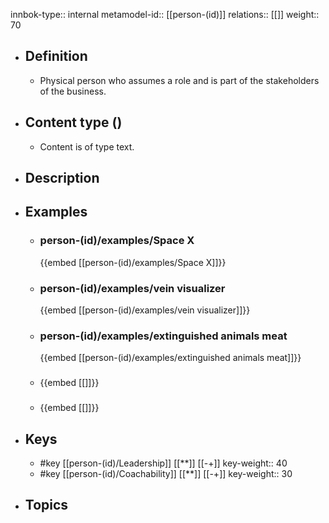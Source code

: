 innbok-type:: internal
metamodel-id:: [[person-(id)]]
relations:: [[]]
weight:: 70

- ## Definition
  - Physical person who assumes a role and is part of the stakeholders of the business.
- ## Content type ()
  - Content is of type text.
  
- ## Description
- ## Examples
  - ### person-(id)/examples/Space X
    {{embed [[person-(id)/examples/Space X]]}}
  - ### person-(id)/examples/vein visualizer
    {{embed [[person-(id)/examples/vein visualizer]]}}
  - ### person-(id)/examples/extinguished animals meat
    {{embed [[person-(id)/examples/extinguished animals meat]]}}
  - ### 
    {{embed [[]]}}
  - ### 
    {{embed [[]]}}
  
- ## Keys
  - #key [[person-(id)/Leadership]] [[**]] [[-+]]
    key-weight:: 40
  - #key [[person-(id)/Coachability]] [[**]] [[-+]]
    key-weight:: 30
- ## Topics
  

